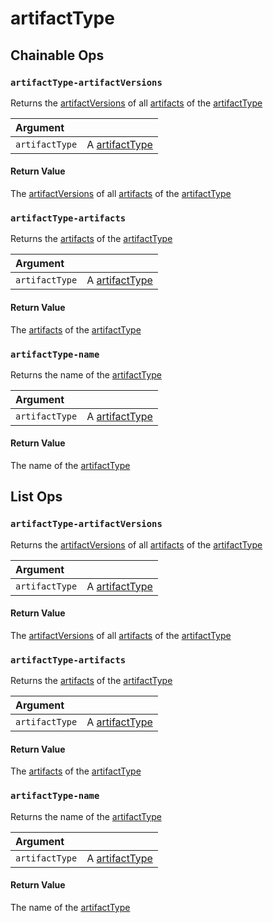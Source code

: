 # artifactType

## Chainable Ops
<h3 id="artifactType-artifactVersions"><code>artifactType-artifactVersions</code></h3>

Returns the [artifactVersions](artifact-version) of all [artifacts](artifact) of the [artifactType](artifact-type)

| Argument |  |
| :--- | :--- |
| `artifactType` | A [artifactType](artifact-type) |

#### Return Value
The [artifactVersions](artifact-version) of all [artifacts](artifact) of the [artifactType](artifact-type)

<h3 id="artifactType-artifacts"><code>artifactType-artifacts</code></h3>

Returns the [artifacts](artifact) of the [artifactType](artifact-type)

| Argument |  |
| :--- | :--- |
| `artifactType` | A [artifactType](artifact-type) |

#### Return Value
The [artifacts](artifact) of the [artifactType](artifact-type)

<h3 id="artifactType-name"><code>artifactType-name</code></h3>

Returns the name of the [artifactType](artifact-type)

| Argument |  |
| :--- | :--- |
| `artifactType` | A [artifactType](artifact-type) |

#### Return Value
The name of the [artifactType](artifact-type)


## List Ops
<h3 id="artifactType-artifactVersions"><code>artifactType-artifactVersions</code></h3>

Returns the [artifactVersions](artifact-version) of all [artifacts](artifact) of the [artifactType](artifact-type)

| Argument |  |
| :--- | :--- |
| `artifactType` | A [artifactType](artifact-type) |

#### Return Value
The [artifactVersions](artifact-version) of all [artifacts](artifact) of the [artifactType](artifact-type)

<h3 id="artifactType-artifacts"><code>artifactType-artifacts</code></h3>

Returns the [artifacts](artifact) of the [artifactType](artifact-type)

| Argument |  |
| :--- | :--- |
| `artifactType` | A [artifactType](artifact-type) |

#### Return Value
The [artifacts](artifact) of the [artifactType](artifact-type)

<h3 id="artifactType-name"><code>artifactType-name</code></h3>

Returns the name of the [artifactType](artifact-type)

| Argument |  |
| :--- | :--- |
| `artifactType` | A [artifactType](artifact-type) |

#### Return Value
The name of the [artifactType](artifact-type)

